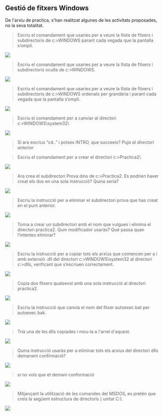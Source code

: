 ## Gestió de fitxers Windows

De l'arxiu de practica, s'han realitzat algunes de les activitats proposades, no la seva totalitat.

>Escriu el comandament que usaries per a veure la llista de fitxers i subdirectoris de c:\>WINDOWS parant cada vegada que la pantalla s’ompli.

![](https://github.com/manteph/modul1/blob/main/Documentaci%C3%B3/Comandes%20Windows%20%26%20Linux/Imatges%20gestio%20fitxers%20windows/Captura1.PNG)

>Escriu  el  comandament  que  usaries  per  a  veure  la  llista  de  fitxers  i subdirectoris ocults de c:\>WINDOWS.

![](https://github.com/manteph/modul1/blob/main/Documentaci%C3%B3/Comandes%20Windows%20%26%20Linux/Imatges%20gestio%20fitxers%20windows/Captura2.PNG)

>Escriu el comandament que usaries per a veure la llista de fitxers i subdirectoris de c:\>WINDOWS ordenats per grandària i parant cada vegada que la pantalla s’ompli.

![](https://github.com/manteph/modul1/blob/main/Documentaci%C3%B3/Comandes%20Windows%20%26%20Linux/Imatges%20gestio%20fitxers%20windows/Captura3.PNG)

>Escriu el comandament per a canviar al directori c:\>WINDOWS\system32\

![](https://github.com/manteph/modul1/blob/main/Documentaci%C3%B3/Comandes%20Windows%20%26%20Linux/Imatges%20gestio%20fitxers%20windows/Captura4.PNG)

>Si ara escrius “cd..” i polses INTRO, que succeeix?
*Puja al directori anterior*

>Escriu el comandament per a crear el directori c:\>Practica2\

![](https://github.com/manteph/modul1/blob/main/Documentaci%C3%B3/Comandes%20Windows%20%26%20Linux/Imatges%20gestio%20fitxers%20windows/Captura5.PNG)

>Ara crea el subdirectori Prova dins de c:\>Practica2\. Es podrien haver creat els dos en una sola instrucció? Quina seria?

![](https://github.com/manteph/modul1/blob/main/Documentaci%C3%B3/Comandes%20Windows%20%26%20Linux/Imatges%20gestio%20fitxers%20windows/Captura6.PNG)

>Escriu la instrucció per a eliminar el subdirectori prova que has creat en el punt anterior.

![](https://github.com/manteph/modul1/blob/main/Documentaci%C3%B3/Comandes%20Windows%20%26%20Linux/Imatges%20gestio%20fitxers%20windows/Captura7.PNG)

>Torna a crear un subdirectori amb el nom que vulgues i elimina  el directori practica2. Quin modificador usaràs? Què passa quan l’intentes eliminar?

![](https://github.com/manteph/modul1/blob/main/Documentaci%C3%B3/Comandes%20Windows%20%26%20Linux/Imatges%20gestio%20fitxers%20windows/Captura8.PNG)

>Escriu la instrucció per a copiar tots els arxius que comencen per a i amb extensió .dll del directori c:\>WINDOWS\system32 al directori  c:\>dlls, verificant que s’escriuen correctament.

![](https://github.com/manteph/modul1/blob/main/Documentaci%C3%B3/Comandes%20Windows%20%26%20Linux/Imatges%20gestio%20fitxers%20windows/Captura9.PNG)

>Copia dos fitxers qualsevol amb  una  sola instrucció al directori practica2. 

![](https://github.com/manteph/modul1/blob/main/Documentaci%C3%B3/Comandes%20Windows%20%26%20Linux/Imatges%20gestio%20fitxers%20windows/Captura10.PNG)

>Escriu  la  instrucció  que  canvia  el  nom  del  fitxer  autoexec.bat  per autoexec.bak.

![](https://github.com/manteph/modul1/blob/main/Documentaci%C3%B3/Comandes%20Windows%20%26%20Linux/Imatges%20gestio%20fitxers%20windows/Captura11.PNG)

>Tria una de les dlls copiades i mou-la a l'arrel d'aquest.

![](https://github.com/manteph/modul1/blob/main/Documentaci%C3%B3/Comandes%20Windows%20%26%20Linux/Imatges%20gestio%20fitxers%20windows/Captura12.PNG)

>Quina instrucció usaràs per a eliminar tots els arxius del directori dlls demanant confirmació?

![](https://github.com/manteph/modul1/blob/main/Documentaci%C3%B3/Comandes%20Windows%20%26%20Linux/Imatges%20gestio%20fitxers%20windows/Captura12.1.PNG)

>si no vols que et demani conformació

![](https://github.com/manteph/modul1/blob/main/Documentaci%C3%B3/Comandes%20Windows%20%26%20Linux/Imatges%20gestio%20fitxers%20windows/Captura13.PNG)

>Mitjançant la utilització de les comandes del MSDOS, es pretén que creïs la següent estructura de directoris ( unitat C:).

![](https://github.com/manteph/modul1/blob/main/Documentaci%C3%B3/Comandes%20Windows%20%26%20Linux/Imatges%20gestio%20fitxers%20windows/Captura14.PNG)